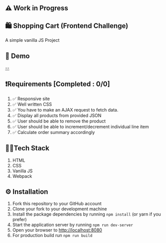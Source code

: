 ## ⚠️ Work in Progress

## 🛍️ Shopping Cart (Frontend Challenge)

A simple vanilla JS Project

## 🚀 Demo

[--](--)

## ❗Requirements [Completed : 0/0]

1. ✅ Responsive site
2. ✅ Well written CSS
3. ✅ You have to make an AJAX request to fetch data.
4. ✅ Display all products from provided JSON
5. ✅ User should be able to remove the product
6. ✅ User should be able to increment/decrement individual line item
7. ✅ Calculate order summary accordingly

## 👨‍💻Tech Stack

1. HTML
2. CSS
3. Vanilla JS
4. Webpack

## ⚙ Installation

1. Fork this repository to your GitHub account
2. Clone your fork to your development machine
3. Install the package dependencies by running `npm install` (or yarn if you prefer)
4. Start the application server by running `npm run dev-server`
5. Open your browser to [http://localhost:8080](http://localhost:8080)
6. For production build run `npm run build`
